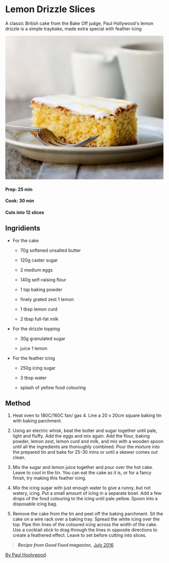 <!-- code here -->

# Lemon Drizzle Slices

A classic British cake from the Bake Off judge, Paul Hollywood's lemon drizzle is a simple traybake, made extra special with feather icing

![photo of cake](./cake.jpg)

#### Prep: 25 min
#### Cook: 30 min
#### Cuts into 12 slices

## Ingridients

* For the cake

   * 70g softened unsalted butter

   * 120g caster sugar

   * 2 medium eggs

   * 140g self-raising flour

   * 1 tsp baking powder

   * finely grated zest 1 lemon

   * 1 tbsp lemon curd

   * 2 tbsp full-fat milk

* For the drizzle topping
 
  * 30g granulated sugar

  * juice 1 lemon

* For the feather icing
 
  * 250g icing sugar

  * 3 tbsp water

  * splash of yellow food colouring

## Method

1. Heat oven to 180C/160C fan/ gas 4. Line a 20 x 20cm square baking tin with baking parchment.

2. Using an electric whisk, beat the butter and sugar together until pale, light and fluffy. Add the eggs and mix again. Add the flour, baking powder, lemon zest, lemon curd and milk, and mix with a wooden spoon until all the ingredients are thoroughly combined. Pour the mixture into the prepared tin and bake for 25-30 mins or until a skewer comes out clean.

3. Mix the sugar and lemon juice together and pour over the hot cake. Leave to cool in the tin. You can eat the cake as it is, or for a fancy finish, try making this feather icing.

4. Mix the icing sugar with just enough water to give a runny, but not watery, icing. Put a small amount of icing in a separate bowl. Add a few drops of the food colouring to the icing until pale yellow. Spoon into a disposable icing bag.

5. Remove the cake from the tin and peel off the baking parchment. Sit the cake on a wire rack over a baking tray. Spread the white icing over the top. Pipe thin lines of the coloured icing across the width of the cake. Use a cocktail stick to drag through the lines in opposite directions to create a feathered effect. Leave to set before cutting into slices.

> **_Recipe from Good Food magazine,_** [July 2016](https://www.bbcgoodfood.com/search/recipes/date/1467327600)

[By Paul Hoolywood](https://www.bbcgoodfood.com/chef/paul-hollywood)